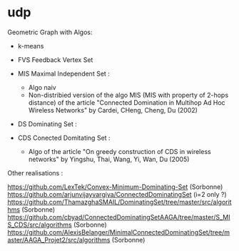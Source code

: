 # udp
Geometric Graph with Algos:

* k-means

* FVS Feedback Vertex Set
 
* MIS Maximal Independent Set :
  - Algo naiv
  - Non-distribied version of the algo MIS (MIS with property of 2-hops distance) of the article "Connected Domination in Multihop Ad Hoc Wireless Networks" by Cardei, CHeng, Cheng, Du (2002)

* DS Dominating Set :

* CDS Conected Domitating Set : 
  - Algo of the article "On greedy construction of CDS in wireless networks" by Yingshu, Thai, Wang, Yi, Wan, Du (2005)


Other realisations : 

https://github.com/LexTek/Convex-Minimum-Dominating-Set (Sorbonne)
https://github.com/arjunvijayvargiya/ConnectedDominatingSet (i=2 only ?)
https://github.com/ThamazghaSMAIL/DominatingSet/tree/master/src/algorithms (Sorbonne)
https://github.com/cbyad/ConnectedDominatingSetAAGA/tree/master/S_MIS_CDS/src/algorithms (Sorbonne)
https://github.com/AlexisBelanger/MinimalConnectedDominatingSet/tree/master/AAGA_Projet2/src/algorithms (Sorbonne)
